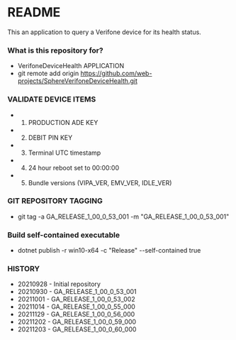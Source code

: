 # README #

This an application to query a Verifone device for its health status.

### What is this repository for? ###

* VerifoneDeviceHealth APPLICATION
* git remote add origin https://github.com/web-projects/SphereVerifoneDeviceHealth.git

### VALIDATE DEVICE ITEMS ###

* 1. PRODUCTION ADE KEY
* 2. DEBIT PIN KEY
* 3. Terminal UTC timestamp
* 4. 24 hour reboot set to 00:00:00
* 5. Bundle versions (VIPA_VER, EMV_VER, IDLE_VER)

### GIT REPOSITORY TAGGING ###

* git tag -a GA_RELEASE_1_00_0_53_001 -m "GA_RELEASE_1_00_0_53_001"

### Build self-contained executable ###
* dotnet publish -r win10-x64 -c "Release" --self-contained true

### HISTORY ###

* 20210928 - Initial repository
* 20210930 - GA_RELEASE_1_00_0_53_001
* 20211001 - GA_RELEASE_1_00_0_53_002
* 20211014 - GA_RELEASE_1_00_0_55_000
* 20211129 - GA_RELEASE_1_00_0_56_000
* 20211202 - GA_RELEASE_1_00_0_59_000
* 20211203 - GA_RELEASE_1_00_0_60_000
